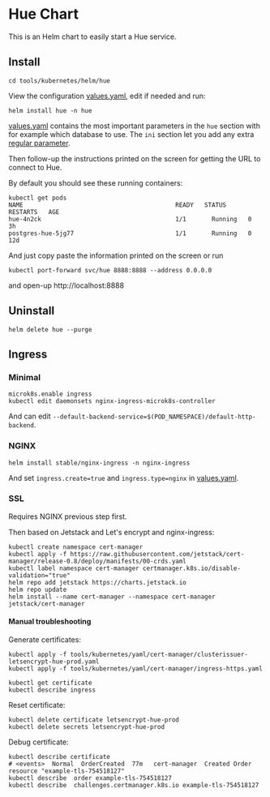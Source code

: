 # Hue Chart

This is an Helm chart to easily start a Hue service.


## Install

    cd tools/kubernetes/helm/hue

View the configuration [values.yaml](values.yaml), edit if needed and run:

    helm install hue -n hue

[values.yaml](values.yaml) contains the most important parameters in the `hue` section with for example which database to use. The `ini`
section let you add any extra [regular parameter](https://docs.gethue.com/latest/administrator/configuration/server/).


Then follow-up the instructions printed on the screen for getting the URL to connect to Hue.

By default you should see these running containers:

    kubectl get pods
    NAME                                          READY   STATUS    RESTARTS   AGE
    hue-4n2ck                                     1/1       Running   0          3h
    postgres-hue-5jg77                            1/1       Running   0          12d

And just copy paste the information printed on the screen or run

    kubectl port-forward svc/hue 8888:8888 --address 0.0.0.0

and open-up http://localhost:8888

## Uninstall

    helm delete hue --purge

## Ingress

### Minimal

    microk8s.enable ingress
    kubectl edit daemonsets nginx-ingress-microk8s-controller

And can edit `--default-backend-service=$(POD_NAMESPACE)/default-http-backend`.

### NGINX

    helm install stable/nginx-ingress -n nginx-ingress

And set `ingress.create=true` and `ingress.type=nginx` in [values.yaml](values.yaml).

### SSL

Requires NGINX previous step first.

Then based on Jetstack and Let's encrypt and nginx-ingress:

    kubectl create namespace cert-manager
    kubectl apply -f https://raw.githubusercontent.com/jetstack/cert-manager/release-0.8/deploy/manifests/00-crds.yaml
    kubectl label namespace cert-manager certmanager.k8s.io/disable-validation="true"
    helm repo add jetstack https://charts.jetstack.io
    helm repo update
    helm install --name cert-manager --namespace cert-manager jetstack/cert-manager

#### Manual troubleshooting

Generate certificates:

    kubectl apply -f tools/kubernetes/yaml/cert-manager/clusterissuer-letsencrypt-hue-prod.yaml
    kubectl apply -f tools/kubernetes/yaml/cert-manager/ingress-https.yaml

    kubectl get certificate
    kubectl describe ingress

Reset certificate:

    kubectl delete certificate letsencrypt-hue-prod
    kubectl delete secrets letsencrypt-hue-prod

Debug certificate:

    kubectl describe certificate
    # <events>  Normal  OrderCreated  77m   cert-manager  Created Order resource "example-tls-754518127"
    kubectl describe  order example-tls-754518127
    kubectl describe  challenges.certmanager.k8s.io example-tls-754518127
